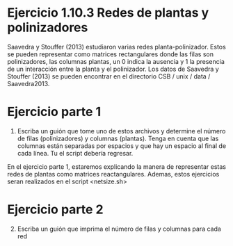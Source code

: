 # Ejercicio 1.10.3 Redes de plantas y polinizadores
Saavedra y Stouffer (2013) estudiaron varias redes planta-polinizador. Estos se pueden representar como matrices
rectangulares donde las filas son polinizadores, las columnas plantas, un 0 indica la ausencia y 1 la presencia de un
interacción entre la planta y el polinizador. Los datos de Saavedra y Stouffer (2013) 
se pueden encontrar en el directorio CSB / unix / data / Saavedra2013.

# Ejercicio parte 1
1. Escriba un guión que tome uno de estos archivos y determine el número
de filas (polinizadores) y columnas (plantas). Tenga en cuenta que las columnas están separadas por espacios y que hay un espacio al final de cada línea. Tu
el script debería regresar.

En el ejercicio parte 1, estaremos explicando la manera de representar estas redes de plantas como matrices reactangulares.
Ademas, estos ejercicios seran realizados en el script <netsize.sh>

# Ejercicio parte 2
2. Escriba un guión que imprima el número de filas y columnas para cada red
